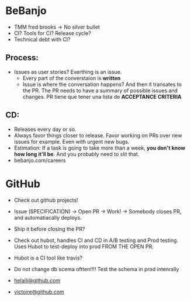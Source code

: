 # BeBanjo

- TMM fred brooks -> No silver bullet
- CI? Tools for CI? Release cycle?
- Technical debt with CI?

## Process:
- Issues as user stories? Everthing is an issue.
	- Every part of the converstaion is __written__
	- Issue is where the conversation happens? And then it transates to the PR. The PR needs to have a summary of possible issues and 
changes. PR tiene que tener una lista de __ACCEPTANCE CRITERIA__

## CD:

- Releases every day or so.
- Always favor things closer to release. Favor working on PRs over new issues for example. Even with urgent new bugs.
- Estimation: If a task is going to take more than a week, __you don't know how long it'll be__. And you probably need to slit that.
- bebanjo.com/careers

# GitHub

- Check out github projects!
- Issue (SPECIFICATION) -> Open PR -> Work! -> Somebody closes PR, and automatiacally deploys.
- Ship it before closing the PR?
- Check out hubot, handles CI and CD in A/B testing and Prod testing. Uses Hubot to test-deploy into prod FROM THE OPEN PR.
- Hubot is a CI tool like travis?

- Do not change db scema oftten!!!! Test the schema in prod intenrally

- helaili@github.com
- victoire@github.com  
